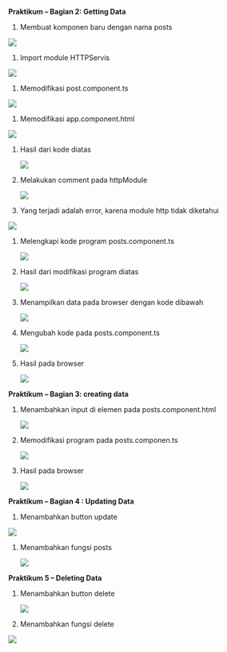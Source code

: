 **Praktikum – Bagian 2: Getting Data**

1.  Membuat komponen baru dengan nama posts

![](media/93912a5ae789f37d538a1194db689958.png)

1.  Import module HTTPServis

![](media/70c9a5ee73fe26fdb9c0edd8ae82d1d7.png)

1.  Memodifikasi post.component.ts

![](media/25b6d75b20e575789ad8767a640849da.png)

1.  Memodifikasi app.component.html

![](media/f0615dd98b2cd4edc41e4cd61af6c81b.png)

1.  Hasil dari kode diatas

    ![](media/c27f54d69b7fbcd5b4e5dbc82aefe148.png)

2.  Melakukan comment pada httpModule

    ![](media/7aa0cb7329d5196a7053a6aac49f8a4b.png)

3.  Yang terjadi adalah error, karena module http tidak diketahui

![](media/033dec303348070b25032bb86c12ed96.png)

1.  Melengkapi kode program posts.component.ts

    ![](media/46181176adc0734ddef927e2dd4e9409.png)

2.  Hasil dari modifikasi program diatas

    ![](media/d80a8ed10b35f36f2c7075a95a17e54a.png)

3.  Menampilkan data pada browser dengan kode dibawah

    ![](media/5d6df9fbc6c17cb95b2bb498e25314ae.png)

4.  Mengubah kode pada posts.component.ts

    ![](media/607b7d4645ba9a84332cfecfb4462f89.png)

5.  Hasil pada browser

    ![](media/b30f9a82bba013a1c8646a0508c9da63.png)

**Praktikum – Bagian 3: creating data**

1.  Menambahkan input di elemen pada posts.component.html

    ![](media/637b5f68fc9e97e61e04fab5d0f5ea77.png)

2.  Memodifikasi program pada posts.componen.ts

    ![](media/e620280a7b1f458303bbf32ce6f8e190.png)

3.  Hasil pada browser

    ![](media/33f182cdb409cec5315ef3de4dcf8180.png)

**Praktikum – Bagian 4 : Updating Data**

1.  Menambahkan button update

![](media/8ecacc8da9817fd7602cd8f377762f21.png)

1.  Menambahkan fungsi posts

    ![](media/ecb7c1f324e78715e4f935f0d2ca1cea.png)

**Praktikum 5 – Deleting Data**

1.  Menambahkan button delete

    ![](media/7a2795bb463504420cb18f8c5a26365b.png)

2.  Menambahkan fungsi delete

![](media/e6650985cb32dd3d884e2c659ff7fdec.png)
